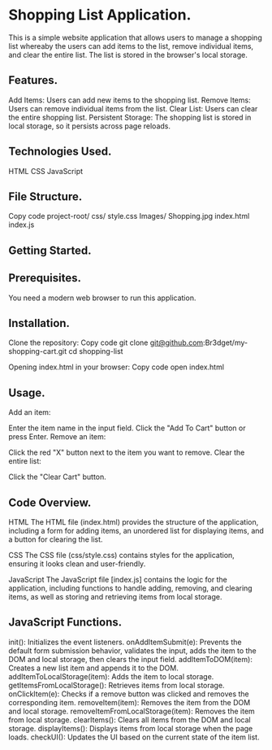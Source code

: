 # Shopping List Application.
This is a simple website application that allows users to manage a shopping list whereaby the users can add items to the list, remove individual items, and clear the entire list. The list is stored in the browser's local storage.

## Features.
Add Items: Users can add new items to the shopping list.
Remove Items: Users can remove individual items from the list.
Clear List: Users can clear the entire shopping list.
Persistent Storage: The shopping list is stored in local storage, so it persists across page reloads.

## Technologies Used.
HTML
CSS
JavaScript

## File Structure.
Copy code
project-root/
    css/
       style.css
    Images/
       Shopping.jpg
    index.html
    index.js

## Getting Started.
## Prerequisites.
You need a modern web browser to run this application.

## Installation.
Clone the repository:
Copy code
git clone git@github.com:Br3dget/my-shopping-cart.git
cd shopping-list

Opening index.html in your browser:
Copy code
open index.html

## Usage.
Add an item:

Enter the item name in the input field.
Click the "Add To Cart" button or press Enter.
Remove an item:

Click the red "X" button next to the item you want to remove.
Clear the entire list:

Click the "Clear Cart" button.

## Code Overview.
HTML
The HTML file (index.html) provides the structure of the application, including a form for adding items, an unordered list for displaying items, and a button for clearing the list.

CSS
The CSS file (css/style.css) contains styles for the application, ensuring it looks clean and user-friendly.

JavaScript
The JavaScript file [index.js] contains the logic for the application, including functions to handle adding, removing, and clearing items, as well as storing and retrieving items from local storage.

## JavaScript Functions.
init(): Initializes the event listeners.
onAddItemSubmit(e): Prevents the default form submission behavior, validates the input, adds the item to the DOM and local storage, then clears the input field.
addItemToDOM(item): Creates a new list item and appends it to the DOM.
addItemToLocalStorage(item): Adds the item to local storage.
getItemsFromLocalStorage(): Retrieves items from local storage.
onClickItem(e): Checks if a remove button was clicked and removes the corresponding item.
removeItem(item): Removes the item from the DOM and local storage.
removeItemFromLocalStorage(item): Removes the item from local storage.
clearItems(): Clears all items from the DOM and local storage.
displayItems(): Displays items from local storage when the page loads.
checkUI(): Updates the UI based on the current state of the item list.

